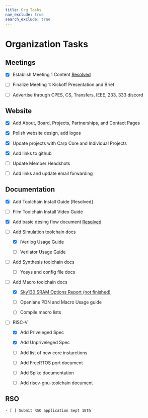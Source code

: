 ```yaml
---
title: Org Tasks
nav_exclude: true
search_exclude: true
---
```


# Organization Tasks

## Meetings

- [X] Establish Meeting 1 Content [Resolved](carp-meeting-1-brief.md) 

- [ ] Finalize Meeting 1: Kickoff Presentation and Brief 

- [ ] Advertise through CPES, CS, Transfers, IEEE, 233, 333 discord 

## Website
- [X] Add About, Board, Projects, Partnerships, and Contact Pages  

- [X] Polish website design, add logos  

- [X] Update projects with Carp Core and Individual Projects  

- [X] Add links to github  

- [ ] Update Member Headshots  

- [ ] Add links and update email forwarding  

## Documentation
- [X] Add Toolchain Install Guide [Resolved]  

- [ ] Film Toolchain Install Video Guide  

- [X] Add basic desing flow document [Resolved](https://cal-poly-ramp.github.io/docs/design-and-sim-guide.html)  

- [ ] Add Simulation toolchain docs  

    - [X] iVerilog Usage Guide  

    - [ ] Verilator Usage Guide  

- [ ] Add Synthesis toolchain docs 

    - [ ] Yosys and config file docs 
    
- [ ] Add Macro toolchain docs 

    - [X] [Sky130 SRAM Options Report (not finished)](assets/pdf/sky130_sram_report.pdf) 

    - [ ] Openlane PDN and Macro Usage guide 

    - [ ] Compile macro lists 

- [ ] RISC-V
    - [X] Add Priveleged Spec 

    - [X] Add Unpriveleged Spec 

    - [ ] Add list of new core insturctions 

    - [ ] Add FreeRTOS port document 

    - [ ] Add Spike documentation 

    - [ ] Add riscv-gnu-toolchain document

    
## RSO
    - [ ] Submit RSO application Sept 18th
